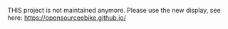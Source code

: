 THIS project is not maintained anymore. Please use the new display, see here: https://opensourceebike.github.io/
